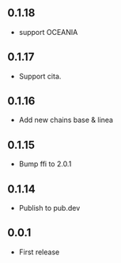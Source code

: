 ## 0.1.18

- support OCEANIA

## 0.1.17

- Support cita.

## 0.1.16

* Add new chains base & linea
## 0.1.15

* Bump ffi to 2.0.1
## 0.1.14

* Publish to pub.dev
## 0.0.1

* First release
